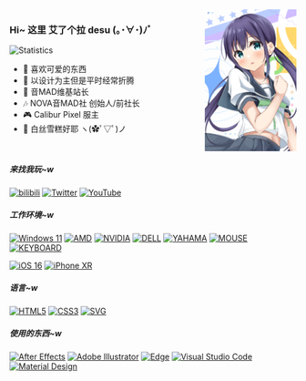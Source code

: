 <img align="right" src="https://raw.githubusercontent.com/Aira-Sakuranomiya/Aira-Sakuranomiya/main/AiraGitHubProfile.png" width="32%">

### Hi~ 这里 艾了个拉 desu (｡･∀･)ﾉﾞ

![Statistics](https://github-readme-stats.vercel.app/api?username=aira-sakuranomiya&count_private=true&show_icons=true&locale=cn&include_all_commits=true&icon_color=fb7299&title_color=fb7299&hide_border=true)


- 🌸 喜欢可爱的东西
- 🎨 以设计为主但是平时经常折腾
- 🎵 音MAD维基站长
- 🎶 NOVA音MAD社 创始人/前社长
- 🎮 Calibur Pixel 服主
- 🧦 白丝雪糕好耶 ヽ(✿ﾟ▽ﾟ)ノ

<br>

##### 来找我玩~w
[![bilibili](https://img.shields.io/badge/艾了个拉-FB7299.svg?style=for-the-badge&logo=Bilibili&logoColor=white)](https://space.bilibili.com/22807093)
[![Twitter](https://img.shields.io/twitter/follow/SakuranomiyaAR?color=1DA1F2&label=%40桜ノ宮%20アイラ&logo=twitter&logoColor=white&style=for-the-badge&labelColor=1DA1F2)](https://twitter.com/SakuranomiyaAR)
[![YouTube](https://img.shields.io/youtube/channel/subscribers/UCvVsWQ357LsgFwQfFh8kckg?color=ff0000&label=%E8%89%BE%E4%BA%86%E4%B8%AA%E6%8B%89&logo=YouTube&style=for-the-badge&labelColor=ff0000)](https://www.youtube.com/c/AiraSakuranomiya)


##### 工作环境~w
[![Windows 11](https://img.shields.io/badge/Windows%2011-0078D6?style=flat-square&logo=Microsoft&logoColor=white)](https://www.microsoft.com/zh-cn/software-download/windows11)
[![AMD](https://img.shields.io/badge/Ryzen%20R5%203600-ED1C24?style=flat-square&logo=AMD&logoColor=white)](https://www.amd.com/zh-hans/products/cpu/amd-ryzen-5-3600)
[![NVIDIA](https://img.shields.io/badge/GeForce%20GTX%20TITAN%20X-76B900?style=flat-square&logo=NVIDIA&logoColor=white)](https://www.nvidia.cn/geforce/graphics-cards/geforce-gtx-titan-x/)
[![DELL](https://img.shields.io/badge/P2418D%20x2-007DB8?style=flat-square&logo=DELL&logoColor=white)](https://www.dell.com/support/home/zh-cn/product-support/product/dell-p2418d-monitor/overview)
[![YAHAMA](https://img.shields.io/badge/AG03-4B1E78?style=flat-square&logo=Yamaha%20Corporation&logoColor=white)](https://www.yamaha.com.cn/products/show/1816/)
[![MOUSE](https://img.shields.io/badge/Viper%20Ultimate%20Quartz-fb7299?style=flat-square&logo=Razer&logoColor=white)](http://cn.razerzone.com/gaming-mice/razer-viper-ultimate)
[![KEYBOARD](https://img.shields.io/badge/AKKO%203108%20V2%20Tokyo-fb7299?style=flat-square)](https://www.akkogear.com/keyboards/4090.html)

[![iOS 16](https://img.shields.io/badge/16-000000?style=flat-square&logo=iOS&logoColor=ffffff)](https://www.apple.com.cn/ios/ios-15/)
[![iPhone XR](https://img.shields.io/badge/iPhone%20XR-000000?style=flat-square&logo=Apple&logoColor=white)](https://support.apple.com/kb/SP781?locale=zh_CN)


##### 语言~w
[![HTML5](https://img.shields.io/badge/HTML5-%23E34F26.svg?style=flat-square&logo=HTML5&logoColor=white)](https://developer.mozilla.org/zh-CN/docs/Web/HTML)
[![CSS3](https://img.shields.io/badge/CSS3-%231572B6.svg?style=flat-square&logo=CSS3&logoColor=white)](https://developer.mozilla.org/zh-CN/docs/Web/CSS)
[![SVG](https://img.shields.io/badge/SVG-%23FFB13B.svg?style=flat-square&logo=SVG&logoColor=black)](https://developer.mozilla.org/zh-CN/docs/Web/SVG)


##### 使用的东西~w
[![After Effects](https://img.shields.io/badge/After%20Effects-9999FF.svg?style=flat-square&logo=Adobe%20After%20Effects&logoColor=white)](https://www.adobe.com/products/aftereffects.html)
[![Adobe Illustrator](https://img.shields.io/badge/Illustrator-%23FF9A00.svg?style=flat-square&logo=adobe%20illustrator&logoColor=white)](https://www.adobe.com/products/illustrator.html)
[![Edge](https://img.shields.io/badge/Edge-0078D7?style=flat-square&logo=Microsoft-edge&logoColor=white)](https://www.microsoft.com/zh-cn/edge)
[![Visual Studio Code](https://img.shields.io/badge/Visual%20Studio%20Code-0078d7.svg?style=flat-square&logo=visual-studio-code&logoColor=white)](https://code.visualstudio.com/)
[![Material Design](https://img.shields.io/badge/Material%20Design-757575.svg?style=flat-square&logo=material-design&logoColor=white)](https://material.io/)

<!--
**Aira-Sakuranomiya/Aira-Sakuranomiya** is a ✨ _special_ ✨ repository because its `README.md` (this file) appears on your GitHub profile.

Here are some ideas to get you started:

- 🔭 I’m currently working on ...
- 🌱 I’m currently learning ...
- 👯 I’m looking to collaborate on ...
- 🤔 I’m looking for help with ...
- 💬 Ask me about ...
- 📫 How to reach me: ...
- 😄 Pronouns: ...
- ⚡ Fun fact: ...
-->

